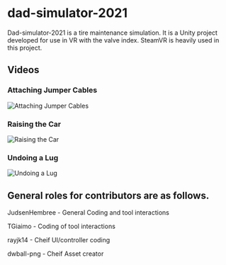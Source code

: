 # dad-simulator-2021

Dad-simulator-2021 is a tire maintenance simulation. It is a Unity project developed for use in VR with the valve index. SteamVR is heavily used in this project. 

## Videos
### Attaching Jumper Cables
![Attaching Jumper Cables](./gifs/attach_jump.gif)
### Raising the Car
![Raising the Car](./gifs/raise.gif)
### Undoing a Lug
![Undoing a Lug](./gifs/finish.gif)

## General roles for contributors are as follows. 

JudsenHembree - General Coding and tool interactions

TGiaimo - Coding of tool interactions

rayjk14 - Cheif UI/controller coding

dwball-png - Cheif Asset creator

